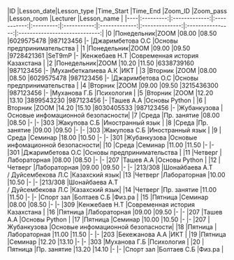 <table>|ID  |Lesson_date|Lesson_type    |Time_Start   |Time_End   |Zoom_ID      |Zoom_pass      |Lesson_room     |Lecturer          |Lesson_name                    |
|----|:---------:|:-------------:|:-----------:|:---------:|:-----------:|:-------------:|:--------------:|:----------------:|:-----------------------------:|
|0   |Понедельник|ZOOM           |08.00        |08.50      |6029575478   |987123456      |-               |Джаримбетова О.С  |Основы предпринимательства     |
|1   |Понедельник|ZOOM           |09.00        |09.50      |9728421361   |SeT9mP         |-               |Кенжебаев Н.Т     |Современная история Казахстана |
|2   |Понедельник|ZOOM           |10.20        |11.50      |6338739160   |987123456      |-               |Муханбеткалиева А.К  |ИКТ                            |
|3   |Вторник    |ZOOM           |08.00        |08.50      |6029575478   |987123456      |-               |Джаримбетова О.С  |Основы предпринимательства     |
|4   |Вторник    |ZOOM           |09.00        |09.50      |3215436300   |987123456      |-               |Муханова Г.Б      |Психология                     |
|5   |Вторник    |ZOOM           |12.20        |13.10      |3899543230   |987123456      |-               |Ташев А.А         |Основы Python                  |
|6   |Вторник    |ZOOM           |14.20        |15.10      |8030405533   |987123456      |-               |Жубанкузова       |Основые инфомационной безопасности|
|7   |Среда      |Пр. занятие    |08.00        |08.50      |-            |-              |303             |Жакупова С.Б      |Иностранный язык               |
|8   |Среда      |Пр. занятие    |09.00        |09.50      |-            |-              |303             |Жакупова С.Б      |Иностранный язык               |
|9   |Среда      |Семинар        |18.00        |10.50      |-            |-              |301             |Жубанкузова       |Основые инфомационной безопасности|
|10  |Среда      |Семинар        |11.00        |11.50      |-            |-              |301             |Джаримбетова О.С  |Основы предпринимательства     |
|11  |Четверг    |Лабораторная   |08.00        |08.50      |-            |-              |207             |Ташев А.А         |Основы Python                  |
|12  |Четверг    |Лабораторная   |09.00        |09.50      |-            |-              |213/308         |Шонайбаева А.Т<br>/ Дуйсембекова Л.С  |Казахский язык|
|13  |Четверг    |Лабораторная   |10.00        |10.50      |-            |-              |213/308         |Шонайбаева А.Т<br>/ Дуйсембекова Л.С  |Казахский язык|
|14  |Четверг    |Пр. занятие    |11.00        |11.50      |-            |-              |Спорт зал       |Болтаев С.Б       |Физ.ра                         |
|15  |Пятница    |Семинар        |08.00        |08.50      |-            |-              |309             |Кенжебаев Н.Т     |Современная история Казахстана |
|16  |Пятница    |Лабораторная   |09.00        |09.50      |-            |-              |207             |Ташев А.А         |Основы Python                  |
|17  |Пятница    |Семинар        |10.00        |10.50      |-            |-              |207             |Жубанкузова       |Основые инфомационной безопасности|
|18  |Пятница    |Лабораторная   |11.00        |11.50      |-            |-              |203             |Бекежанова А.А    |ИКТ                            |
|19  |Пятница    |Семинар        |12.20        |13.10      |-            |-              |303             |Муханова Г.Б      |Психология                     |
|20  |Пятница    |Пр. занятие    |13.20        |14.10      |-            |-              |Спорт зал       |Болтаев С.Б       |Физ.ра                         |</table>
